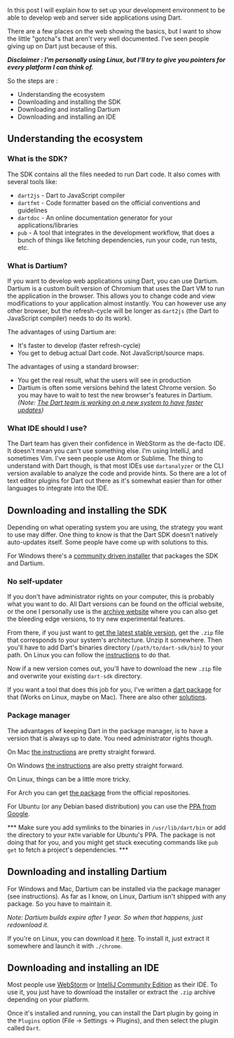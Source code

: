 In this post I will explain how to set up your development environment to be able to develop web and server side applications using Dart.

There are a few places on the web showing the basics, but I want to show the little "gotcha"s that aren't very well documented. I've seen people giving up on Dart just because of this.

***Disclaimer : I'm personally using Linux, but I'll try to give you pointers for every platform I can think of.***

So the steps are :

* Understanding the ecosystem
* Downloading and installing the SDK
* Downloading and installing Dartium
* Downloading and installing an IDE

## Understanding the ecosystem

### What is the SDK?
The SDK contains all the files needed to run Dart code. It also comes with several tools like:

* `dart2js` - Dart to JavaScript compiler
* `dartfmt` - Code formatter based on the official conventions and guidelines
* `dartdoc` - An online documentation generator for your applications/libraries
* `pub` - A tool that integrates in the development workflow, that does a bunch of things like fetching dependencies, run your code, run tests, etc.

### What is Dartium?
If you want to develop web applications using Dart, you can use Dartium. Dartium is a custom built version of Chromium that uses the Dart VM to run the application in the browser. This allows you to change code and view modifications to your application almost instantly. You can however use any other browser, but the refresh-cycle will be longer as `dart2js` (the Dart to JavaScript compiler) needs to do its work).

The advantages of using Dartium are:

* It's faster to develop (faster refresh-cycle)
* You get to debug actual Dart code. Not JavaScript/source maps.

The advantages of using a standard browser:

* You get the real result, what the users will see in production
* Dartium is often some versions behind the latest Chrome version. So you may have to wait to test the new browser's features in Dartium. _(Note: [The Dart team is working on a new system to have faster updates](https://github.com/dart-lang/sdk/commit/6a6103318c9ff75c44f0580a773e70ca62bff079#diff-4ac32a78649ca5bdd8e0ba38b7006a1eR90))_

### What IDE should I use?
The Dart team has given their confidence in WebStorm as the de-facto IDE. It doesn't mean you can't use something else. I'm using IntelliJ, and sometimes Vim. I've seen people use Atom or Sublime. The thing to understand with Dart though, is that most IDEs use `dartanalyzer` or the CLI version available to analyze the code and provide hints. So there are a lot of text editor plugins for Dart out there as it's somewhat easier than for other languages to integrate into the IDE.

## Downloading and installing the SDK
Depending on what operating system you are using, the strategy you want to use may differ. One thing to know is that the Dart SDK doesn't natively auto-updates itself. Some people have come up with solutions to this.

For Windows there's a [community driven installer](http://www.gekorm.com/dart-windows/) that packages the SDK and Dartium.

### No self-updater
If you don't have administrator rights on your computer, this is probably what you want to do. All Dart versions can be found on the official website, or the one I personally use is the [archive website](http://gsdview.appspot.com/dart-archive/channels/) where you can also get the bleeding edge versions, to try new experimental features.

From there, if you just want to [get the latest stable version](http://gsdview.appspot.com/dart-archive/channels/stable/release/latest/sdk/), get the `.zip` file that corresponds to your system's architecture. Unzip it somewhere. Then you'll have to add Dart's binaries directory (`/path/to/dart-sdk/bin`) to your path. On Linux you can follow the [instructions](http://www.cyberciti.biz/faq/unix-linux-adding-path/) to do that.

Now if a new version comes out, you'll have to download the new `.zip` file and overwrite your existing `dart-sdk` directory.

If you want a tool that does this job for you, I've written a [dart package](https://pub.dartlang.org/packages/dart_updater) for that (Works on Linux, maybe on Mac). There are also other [solutions](https://github.com/mahonnaise/dart-up). 

### Package manager
The advantages of keeping Dart in the package manager, is to have a version that is always up to date. You need administrator rights though.

On Mac [the instructions](https://www.dartlang.org/downloads/mac.html) are pretty straight forward.

On Windows [the instructions](https://www.dartlang.org/downloads/windows.html) are also pretty straight forward. 

On Linux, things can be a little more tricky.

For Arch you can get [the package](https://www.archlinux.org/packages/community/x86_64/dart) from the official repositories.

For Ubuntu (or any Debian based distribution) you can use the [PPA from Google](https://www.dartlang.org/downloads/linux.html).

*** Make sure you add symlinks to the binaries in `/usr/lib/dart/bin` or add the directory to your `PATH` variable for Ubuntu's PPA. The package is not doing that for you, and you might get stuck executing commands like `pub get` to fetch a project's dependencies. ***

## Downloading and installing Dartium
For Windows and Mac, Dartium can be installed via the package manager (see instructions). As far as I know, on Linux, Dartium isn't shipped with any package. So you have to maintain it.

_Note: Dartium builds expire after 1 year. So when that happens, just redownload it._

If you're on Linux, you can download it [here](http://gsdview.appspot.com/dart-archive/channels/stable/release/latest/dartium). To install it, just extract it somewhere and launch it with `./chrome`.

## Downloading and installing an IDE
Most people use [WebStorm](https://www.jetbrains.com/webstorm/download/) or [IntelliJ Community Edition](https://www.jetbrains.com/idea/download/) as their IDE. To use it, you just have to download the installer or extract the `.zip` archive depending on your platform.

Once it's installed and running, you can install the Dart plugin by going in the `Plugins` option (File -> Settings -> Plugins), and then select the plugin called `Dart`.

